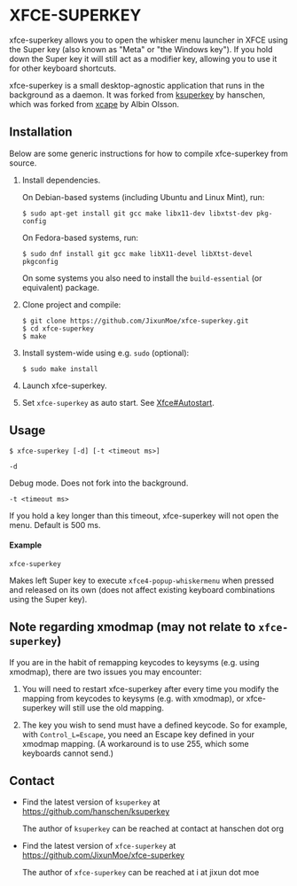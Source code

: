 XFCE-SUPERKEY
=============

xfce-superkey allows you to open the whisker menu launcher in XFCE using the
Super key (also known as "Meta" or "the Windows key").
If you hold down the Super key it will still act as a modifier key, allowing
you to use it for other keyboard shortcuts.

xfce-superkey is a small desktop-agnostic application that runs in the background
as a daemon. It was forked from [ksuperkey][ksuperkey] by hanschen, which was
forked from [xcape][xcape] by Albin Olsson.


Installation
------------

Below are some generic instructions for how to compile xfce-superkey from source.

1. Install dependencies. 

    On Debian-based systems (including Ubuntu and Linux Mint), run:

    ```
    $ sudo apt-get install git gcc make libx11-dev libxtst-dev pkg-config
    ```

    On Fedora-based systems, run:
    ```
    $ sudo dnf install git gcc make libX11-devel libXtst-devel pkgconfig
    ```

    On some systems you also need to install the `build-essential` (or
    equivalent) package.

2. Clone project and compile:

    ```
    $ git clone https://github.com/JixunMoe/xfce-superkey.git
    $ cd xfce-superkey
    $ make
    ```

3. Install system-wide using e.g. `sudo` (optional):

    ```
    $ sudo make install
    ```

4. Launch xfce-superkey.

5. Set `xfce-superkey` as auto start. See [Xfce#Autostart][xfce-autostart].

Usage
-----

    $ xfce-superkey [-d] [-t <timeout ms>]

`-d`

Debug mode. Does not fork into the background.

`-t <timeout ms>`

If you hold a key longer than this timeout, xfce-superkey will not open the
menu. Default is 500 ms.


#### Example

    xfce-superkey

Makes left Super key to execute `xfce4-popup-whiskermenu` when pressed and
released on its own (does not affect existing keyboard combinations using the
Super key).


Note regarding xmodmap (may not relate to `xfce-superkey`)
----------------------------------------------------------

If you are in the habit of remapping keycodes to keysyms (e.g. using xmodmap),
there are two issues you may encounter:

1) You will need to restart xfce-superkey after every time you modify the mapping 
   from keycodes to keysyms (e.g. with xmodmap), or xfce-superkey will still use 
   the old mapping.
   
2) The key you wish to send must have a defined keycode. So for example, with
   `Control_L=Escape`, you need an Escape key defined in your xmodmap mapping. 
   (A workaround is to use 255, which some keyboards cannot send.)


Contact
-------

* Find the latest version of `ksuperkey` at
    https://github.com/hanschen/ksuperkey

    The author of `ksuperkey` can be reached at
    contact at hanschen dot org

* Find the latest version of `xfce-superkey` at
    https://github.com/JixunMoe/xfce-superkey

    The author of `xfce-superkey` can be reached at
    i at jixun dot moe

[ksuperkey]: https://github.com/hanschen/ksuperkey
[xcape]: https://github.com/alols/xcape
[xfce-autostart]: https://wiki.archlinux.org/index.php/Xfce#Autostart
